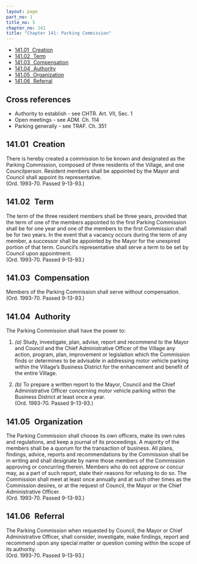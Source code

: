 ```yaml
---
layout: page
part_no: 1
title_no: 5
chapter_no: 141
title: "Chapter 141: Parking Commission"
---
```


* [141.01   Creation](#14101-creation)
* [141.02   Term](#14102-term)
* [141.03   Compensation](#14103-compensation)
* [141.04   Authority](#14104-authority)
* [141.05   Organization](#14105-organization)
* [141.06   Referral](#14106-referral)

## Cross references

* Authority to establish - see CHTR. Art. VII, Sec. 1
* Open meetings - see ADM. Ch. 114
* Parking generally - see TRAF. Ch. 351

## 141.01   Creation

There is hereby created a commission to be known and designated as the Parking
Commission, composed of three residents of the Village, and one Councilperson.
Resident members shall be appointed by the Mayor and Council shall appoint its
representative.  
(Ord. 1993-70. Passed 9-13-93.)

## 141.02   Term

The term of the three resident members shall be three years, provided that the
term of one of the members appointed to the first Parking Commission shall be
for one year and one of the members to the first Commission shall be for two
years. In the event that a vacancy occurs during the term of any member, a
successor shall be appointed by the Mayor for the unexpired portion of that
term. Council’s representative shall serve a term to be set by Council upon
appointment.  
(Ord. 1993-70. Passed 9-13-93.)

## 141.03   Compensation

Members of the Parking Commission shall serve without compensation.  
(Ord. 1993-70. Passed 9-13-93.)

## 141.04   Authority

The Parking Commission shall have the power to:

1. _(a)_ Study, investigate, plan, advise, report and recommend to the Mayor and
Council and the Chief Administrative Officer of the Village any action, program,
plan, improvement or legislation which the Commission finds or determines to be
advisable in addressing motor vehicle parking within the Village’s Business
District for the enhancement and benefit of the entire Village.

2. _(b)_ To prepare a written report to the Mayor, Council and the Chief
Administrative Officer concerning motor vehicle parking within the Business
District at least once a year.  
(Ord. 1993-70. Passed 9-13-93.)

## 141.05   Organization

The Parking Commission shall choose its own officers, make its own rules and
regulations, and keep a journal of its proceedings. A majority of the members
shall be a quorum for the transaction of business. All plans, findings, advice,
reports and recommendations by the Commission shall be in writing and shall
designate by name those members of the Commission approving or concurring
therein. Members who do not approve or concur may, as a part of such report,
state their reasons for refusing to do so. The Commission shall meet at least
once annually and at such other times as the Commission desires, or at the
request of Council, the Mayor or the Chief Administrative Officer.  
(Ord. 1993-70. Passed 9-13-93.)

## 141.06   Referral

The Parking Commission when requested by Council, the Mayor or Chief
Administrative Officer, shall consider, investigate, make findings, report and
recommend upon any special matter or question coming within the scope of its
authority.  
(Ord. 1993-70. Passed 9-13-93.)
